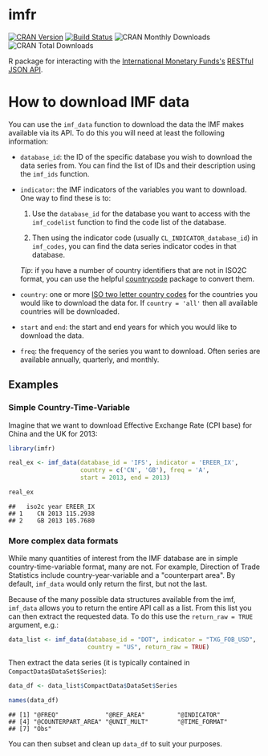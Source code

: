 imfr
====================================

[![CRAN Version](http://www.r-pkg.org/badges/version/imfr)](http://cran.r-project.org/package=imfr)
[![Build Status](https://travis-ci.org/christophergandrud/imfr.svg?branch=master)](https://travis-ci.org/christophergandrud/imfr)
![CRAN Monthly Downloads](http://cranlogs.r-pkg.org/badges/last-month/imfr)
![CRAN Total Downloads](http://cranlogs.r-pkg.org/badges/grand-total/imfr)

R package for interacting with the [International Monetary Funds's](http://data.imf.org/) [RESTful JSON API](http://datahelp.imf.org/knowledgebase/articles/667681-using-json-restful-web-service).

# How to download IMF data

You can use the `imf_data` function to download the data the IMF makes available via its API. To do this you will need at least the following information:

- `database_id`: the ID of the specific database you wish to download the data series from. You can find the list of IDs and their description using the `imf_ids` function.

- `indicator`: the IMF indicators of the variables you want to download. One way to find these is to:

    1. Use the `database_id` for the database you want to access with the `imf_codelist` function to find the code list of the database.

    2. Then using the indicator code (usually `CL_INDICATOR_database_id`) in `imf_codes`, you can find the data series indicator codes in that database.

    *Tip*: if you have a number of country identifiers that are not in ISO2C format, you can use the helpful [countrycode]( https://cran.r-project.org/package=countrycode) package to convert them.

- `country`: one or more [ISO two letter country codes](https://en.wikipedia.org/wiki/ISO_3166-1_alpha-2) for the countries you would like to download the data for. If `country = 'all'` then all available countries will be downloaded.

- `start` and `end`: the start and end years for which you would like to download the data.

- `freq`: the frequency of the series you want to download. Often series are available annually, quarterly, and monthly.

## Examples

### Simple Country-Time-Variable

Imagine that we want to download Effective Exchange Rate (CPI base) for China and the UK for 2013:


```r
library(imfr)

real_ex <- imf_data(database_id = 'IFS', indicator = 'EREER_IX',
                    country = c('CN', 'GB'), freq = 'A',
                    start = 2013, end = 2013)
```




```r
real_ex
```

```
##   iso2c year EREER_IX
## 1    CN 2013 115.2938
## 2    GB 2013 105.7680
```

### More complex data formats

While many quantities of interest from the IMF database are in simple 
country-time-variable format, many are not. For example, Direction of Trade 
Statistics include country-year-variable and a "counterpart area". By default,
`imf_data` would only return the first, but not the last. 

Because of the many possible data structures available from the imf, `imf_data`
allows you to return the entire API call as a list. From this list you can then
extract the requested data. To do this use the `return_raw = TRUE` argument, e.g.:


```r
data_list <- imf_data(database_id = "DOT", indicator = "TXG_FOB_USD", 
                      country = "US", return_raw = TRUE)
```



Then extract the data series (it is typically contained in `CompactData$DataSet$Series`):


```r
data_df <- data_list$CompactData$DataSet$Series

names(data_df)
```

```
## [1] "@FREQ"             "@REF_AREA"         "@INDICATOR"       
## [4] "@COUNTERPART_AREA" "@UNIT_MULT"        "@TIME_FORMAT"     
## [7] "Obs"
```

You can then subset and clean up `data_df` to suit your purposes.



